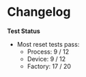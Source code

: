# Changelog

**Test Status**
* Most reset tests pass:
	* Process: 9 / 12
	* Device: 9 / 12
	* Factory: 17 / 20
